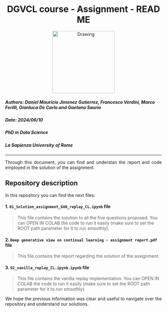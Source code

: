 <h1><center>DGVCL course - Assignment - READ ME</center></h1> 
<center><img src="https://media.giphy.com/media/8dYmJ6Buo3lYY/giphy.gif?cid=790b76110t66px3724psu022ws1uo1boh9mmzkd7jwx5fsfp&ep=v1_gifs_search&rid=giphy.gif&ct=g" alt="Drawing" style="width: 200px;"/></center>

##### **Authors:** Daniel Mauricio Jimenez Gutierrez, Francesco Verdini, Marco Ferilli, Gianluca De Carlo and Gaetano Saurio
##### **Date:** 2024/06/10
##### **PhD in Data Science**
##### **La Sapienza University of Rome**
_____

<div style="text-align: justify "> Through this document, you can find and understan the report and code employed in the solution of the assignment. 
 </div>

## Repository description

In this repository you can find the next files:



#### 1. `01_Solution_assignment_GAN_replay_CL.ipynb` file

> This file contains the solution to all the five questions proposed. You can OPEN IN COLAB the code to run it easily (make sure to set the ROOT path parameter for it to run smoothly).

#### 2. `Deep generative view on continual learning - assignment report.pdf` file
> This file contains the report regarding the solution of the assignment.

#### 3. `02_vanilla_replay_CL.ipynb.ipynb` file

> This file contains the vanilla replay implementation. You can OPEN IN COLAB the code to run it easily (make sure to set the ROOT path parameter for it to run smoothly).


<div style="text-align: justify ">We hope the previous information was clear and useful to navigate over the repository and understand our solutions. </div>

